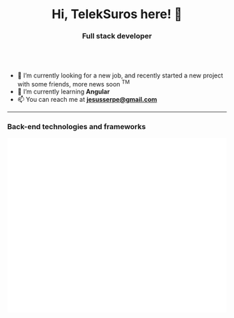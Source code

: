 <h1 align="center">Hi, TelekSuros here! 👋</h1>
<h3 align="center">Full stack developer</h3>
<div style="height: 3em"></div>
<ul>
    <li>🔭 I’m currently looking for a new job, and recently started a new project with some friends, more news soon <sup>TM</sup></li>
    <li>🌱 I’m currently learning <strong>Angular</strong></li>
    <li>📫 You can reach me at <strong><a href="mailto:someone@example.com">jesusserpe@gmail.com</a><strong></li>
</ul>
<hr>
<h3>Back-end technologies and frameworks</h3>
<div>
    <a href="https://github.com/JesusSePe/JesusSePe/blob/main/back-end.svg">
        <img src="./header.svg" width="800" height="400" alt="Back-end technologies">
    </a>
</div>



